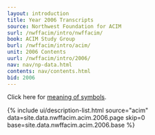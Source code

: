 ```yaml
---
layout: introduction
title: Year 2006 Transcripts
source: Northwest Foundation for ACIM
surl: /nwffacim/intro/nwffacim/
book: ACIM Study Group
burl: /nwffacim/intro/acim/
unit: 2006 Contents
uurl: /nwffacim/intro/2006/
nav: nav/np-data.html
contents: nav/contents.html
bid: 2006
---
```


<i class="fa fa-eye-slash"></i> Click here for [meaning of symbols](/about/symbols/).

{% include ui/description-list.html source="acim"
data=site.data.nwffacim.acim.2006.page skip=0
base=site.data.nwffacim.acim.2006.base %}

